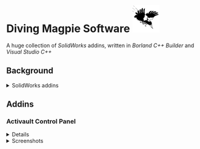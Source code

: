 # Diving Magpie Software <img src="mag_dive.gif" width="72" height="72"/>
A huge collection of _SolidWorks_ addins, written in _Borland C++ Builder_ and _Visual Studio C++_

## Background
<details>
  <summary>SolidWorks addins</summary>

These were written c1996-c2000 and probably do not show the best practices for C++ as I was just
learning C++/COM and fumbling my way through.  However, in my defence,  "Shipping code trumps everything"!

The first addins were developed as out-of-process exe's using _Borland C++ Builder_. The main advantage was
almost _Visual Basic_ like rapid development of user interfaces.

Later addins were done as in-process dll's with _Microsoft Visual C++_.  It was a huge culture shock to
develop user interfaces in _MFC_ after being spoilt with _Borland C++ Builder_'s _VCL_.
</details>

## Addins

### Activault Control Panel

<details>

</details>

<details>
  <summary>Screenshots</summary>
    
</details>
